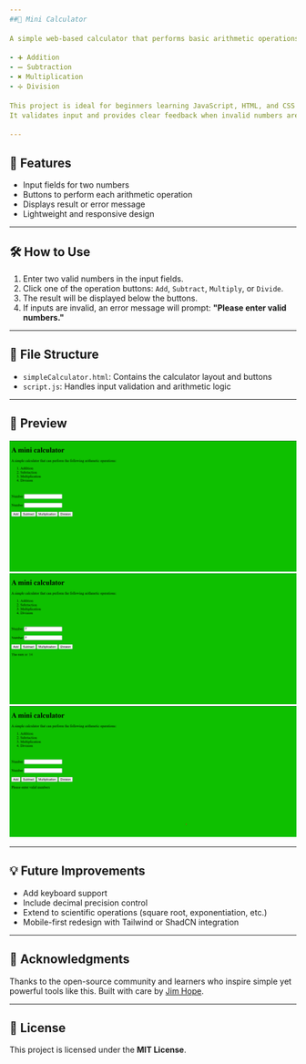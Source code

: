 ```yaml
---
##🧮 Mini Calculator

A simple web-based calculator that performs basic arithmetic operations

- ➕ Addition  
- ➖ Subtraction  
- ✖️ Multiplication  
- ➗ Division  

This project is ideal for beginners learning JavaScript, HTML, and CSS fundamentals. 
It validates input and provides clear feedback when invalid numbers are entered.

---
```


## 🚀 Features

- Input fields for two numbers  
- Buttons to perform each arithmetic operation  
- Displays result or error message  
- Lightweight and responsive design  

---

## 🛠️ How to Use

1. Enter two valid numbers in the input fields.  
2. Click one of the operation buttons: `Add`, `Subtract`, `Multiply`, or `Divide`.  
3. The result will be displayed below the buttons.  
4. If inputs are invalid, an error message will prompt: **"Please enter valid numbers."**

---

## 📁 File Structure

- `simpleCalculator.html`: Contains the calculator layout and buttons  
- `script.js`: Handles input validation and arithmetic logic  

---

## 📸 Preview

![ 📚 A first glimpse to the website](image.png)
![ ➕The App performing An operation -  Addition](image-1.png)
![⏩Clicking the submit button without entering a number prevents the function from executing and prompts the user to input valid numeric values.](image-2.png)

---

## 💡 Future Improvements

- Add keyboard support  
- Include decimal precision control  
- Extend to scientific operations (square root, exponentiation, etc.)  
- Mobile-first redesign with Tailwind or ShadCN integration  

---

## 🙌 Acknowledgments

Thanks to the open-source community and learners who inspire simple yet powerful tools like this. Built with care by [Jim Hope](https://github.com/HopefulJim7).

---

## 📝 License

This project is licensed under the **MIT License**.
